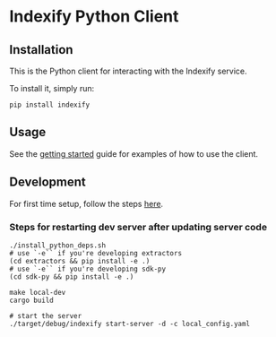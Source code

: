 # Indexify Python Client

## Installation

This is the Python client for interacting with the Indexify service.

To install it, simply run:

```shell
pip install indexify
```

## Usage

See the [getting started](https://getindexify.com/getting_started/) guide for examples of how to use the client.

## Development

For first time setup, follow the steps [here](https://getindexify.com/develop/).

### Steps for restarting dev server after updating server code

```shell
./install_python_deps.sh
# use `-e`` if you're developing extractors
(cd extractors && pip install -e .)
# use `-e`` if you're developing sdk-py
(cd sdk-py && pip install -e .)

make local-dev
cargo build

# start the server
./target/debug/indexify start-server -d -c local_config.yaml
```
